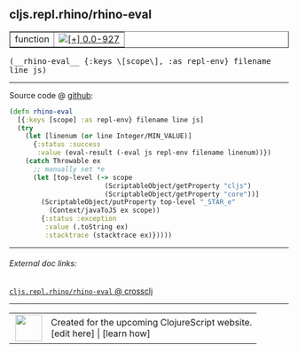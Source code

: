 ## cljs.repl.rhino/rhino-eval



 <table border="1">
<tr>
<td>function</td>
<td><a href="https://github.com/cljsinfo/cljs-api-docs/tree/0.0-927"><img valign="middle" alt="[+] 0.0-927" title="Added in 0.0-927" src="https://img.shields.io/badge/+-0.0--927-lightgrey.svg"></a> </td>
</tr>
</table>


 <samp>
(__rhino-eval__ {:keys \[scope\], :as repl-env} filename line js)<br>
</samp>

---







Source code @ [github](https://github.com/clojure/clojurescript/blob/r3115/src/clj/cljs/repl/rhino.clj#L71-L86):

```clj
(defn rhino-eval
  [{:keys [scope] :as repl-env} filename line js]
  (try
    (let [linenum (or line Integer/MIN_VALUE)]
      {:status :success
       :value (eval-result (-eval js repl-env filename linenum))})
    (catch Throwable ex
      ;; manually set *e
      (let [top-level (-> scope
                        (ScriptableObject/getProperty "cljs")
                        (ScriptableObject/getProperty "core"))]
        (ScriptableObject/putProperty top-level "_STAR_e"
          (Context/javaToJS ex scope))
        {:status :exception
         :value (.toString ex)
         :stacktrace (stacktrace ex)}))))
```

<!--
Repo - tag - source tree - lines:

 <pre>
clojurescript @ r3115
└── src
    └── clj
        └── cljs
            └── repl
                └── <ins>[rhino.clj:71-86](https://github.com/clojure/clojurescript/blob/r3115/src/clj/cljs/repl/rhino.clj#L71-L86)</ins>
</pre>

-->

---



###### External doc links:

[`cljs.repl.rhino/rhino-eval` @ crossclj](http://crossclj.info/fun/cljs.repl.rhino/rhino-eval.html)<br>

---

 <table>
<tr><td>
<img valign="middle" align="right" width="48px" src="http://i.imgur.com/Hi20huC.png">
</td><td>
Created for the upcoming ClojureScript website.<br>
[edit here] | [learn how]
</td></tr></table>

[edit here]:https://github.com/cljsinfo/cljs-api-docs/blob/master/cljsdoc/cljs.repl.rhino_rhino-eval.cljsdoc
[learn how]:https://github.com/cljsinfo/cljs-api-docs/wiki/cljsdoc-files

<!--

This information was too distracting to show to readers, but I'll leave it
commented here since it is helpful to:

- pretty-print the data used to generate this document
- and show how to retrieve that data



The API data for this symbol:

```clj
{:ns "cljs.repl.rhino",
 :name "rhino-eval",
 :type "function",
 :signature ["[{:keys [scope], :as repl-env} filename line js]"],
 :source {:code "(defn rhino-eval\n  [{:keys [scope] :as repl-env} filename line js]\n  (try\n    (let [linenum (or line Integer/MIN_VALUE)]\n      {:status :success\n       :value (eval-result (-eval js repl-env filename linenum))})\n    (catch Throwable ex\n      ;; manually set *e\n      (let [top-level (-> scope\n                        (ScriptableObject/getProperty \"cljs\")\n                        (ScriptableObject/getProperty \"core\"))]\n        (ScriptableObject/putProperty top-level \"_STAR_e\"\n          (Context/javaToJS ex scope))\n        {:status :exception\n         :value (.toString ex)\n         :stacktrace (stacktrace ex)}))))",
          :title "Source code",
          :repo "clojurescript",
          :tag "r3115",
          :filename "src/clj/cljs/repl/rhino.clj",
          :lines [71 86]},
 :full-name "cljs.repl.rhino/rhino-eval",
 :full-name-encode "cljs.repl.rhino_rhino-eval",
 :history [["+" "0.0-927"]]}

```

Retrieve the API data for this symbol:

```clj
;; from Clojure REPL
(require '[clojure.edn :as edn])
(-> (slurp "https://raw.githubusercontent.com/cljsinfo/cljs-api-docs/catalog/cljs-api.edn")
    (edn/read-string)
    (get-in [:symbols "cljs.repl.rhino/rhino-eval"]))
```

-->
